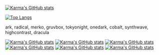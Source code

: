[![Karma's GitHub stats](https://github-readme-stats.vercel.app/api?username=Ie-Karma&show_icons=true&theme=dracula&count_private=true)](https://github.com/Ie-Karma/github-readme-stats)

[![Top Langs](https://github-readme-stats.vercel.app/api/top-langs/?username=Ie-Karma&hide_progress=false&show_icons=true&theme=synthwave&count_private=true)](https://github.com/Ie-Karma/github-readme-stats)

ark, radical, merko, gruvbox, tokyonight, onedark, cobalt, synthwave, highcontrast, dracula

[![Karma's GitHub stats](https://github-readme-stats.vercel.app/api?username=Ie-Karma&show_icons=true&theme=dark)](https://github.com/Ie-Karma/github-readme-stats)
[![Karma's GitHub stats](https://github-readme-stats.vercel.app/api?username=Ie-Karma&show_icons=true&theme=gruvbox)](https://github.com/Ie-Karma/github-readme-stats)
[![Karma's GitHub stats](https://github-readme-stats.vercel.app/api?username=Ie-Karma&show_icons=true&theme=onedark)](https://github.com/Ie-Karma/github-readme-stats)
[![Karma's GitHub stats](https://github-readme-stats.vercel.app/api?username=Ie-Karma&show_icons=true&theme=cobalt)](https://github.com/Ie-Karma/github-readme-stats)
[![Karma's GitHub stats](https://github-readme-stats.vercel.app/api?username=Ie-Karma&show_icons=true&theme=synthwave)](https://github.com/Ie-Karma/github-readme-stats)
[![Karma's GitHub stats](https://github-readme-stats.vercel.app/api?username=Ie-Karma&show_icons=true&theme=highcontrast)](https://github.com/Ie-Karma/github-readme-stats)

